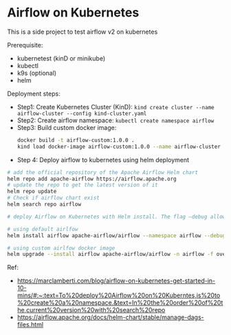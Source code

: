 # Airflow on Kubernetes
This is a side project to test airflow v2 on kubernetes

Prerequisite:
- kubernetest (kinD or minikube)
- kubectl
- k9s (optional)
- helm

Deployment steps:
- Step1: Create Kubernetes Cluster (KinD): `kind create cluster --name airflow-cluster --config kind-cluster.yaml`
- Step2: Create airflow namespace: `kubectl create namespace airflow`
- Step3: Build custom docker image: 
  ```bash
  docker build -t airflow-custom:1.0.0 .
  kind load docker-image airflow-custom:1.0.0 --name airflow-cluster 
  ```
- Step 4: Deploy airflow to kubernetes using helm deployment

```bash
# add the official repository of the Apache Airflow Helm chart
helm repo add apache-airflow https://airflow.apache.org
# update the repo to get the latest version of it
helm repo update
# Check if airflow chart exist
helm search repo airflow

# deploy Airflow on Kubernetes with Helm install. The flag –debug allows to check if anything goes wrong during the deployment.

# using default airlfow
helm install airflow apache-airflow/airflow --namespace airflow --debug

# using custom airlfow docker image
helm upgrade --install airflow apache-airflow/airflow -n airflow -f override-values.yaml --debug
```

Ref: 
- https://marclamberti.com/blog/airflow-on-kubernetes-get-started-in-10-mins/#:~:text=To%20deploy%20Airflow%20on%20Kuberntes,is%20to%20create%20a%20namespace.&text=In%20the%20order%20of%20the,current%20version%20with%20search%20repo
- https://airflow.apache.org/docs/helm-chart/stable/manage-dags-files.html
